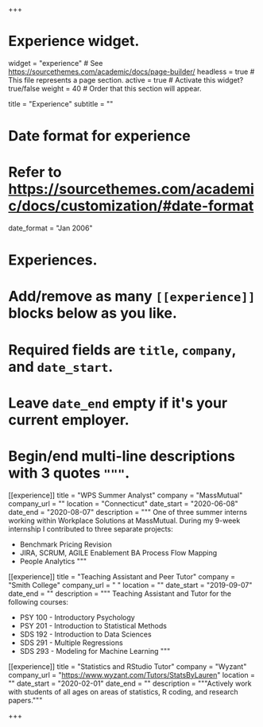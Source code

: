 +++
# Experience widget.
widget = "experience"  # See https://sourcethemes.com/academic/docs/page-builder/
headless = true  # This file represents a page section.
active = true  # Activate this widget? true/false
weight = 40  # Order that this section will appear.

title = "Experience"
subtitle = ""

# Date format for experience
#   Refer to https://sourcethemes.com/academic/docs/customization/#date-format
date_format = "Jan 2006"

# Experiences.
#   Add/remove as many `[[experience]]` blocks below as you like.
#   Required fields are `title`, `company`, and `date_start`.
#   Leave `date_end` empty if it's your current employer.
#   Begin/end multi-line descriptions with 3 quotes `"""`.
[[experience]]
  title = "WPS Summer Analyst"
  company = "MassMutual"
  company_url = ""
  location = "Connecticut"
  date_start = "2020-06-08"
  date_end = "2020-08-07"
  description = """
  One of three summer interns working within Workplace Solutions at MassMutual. During my 9-week internship I contributed to three separate projects:
  
  * Benchmark Pricing Revision
  * JIRA, SCRUM, AGILE Enablement BA Process Flow Mapping
  * People Analytics
  """
  
[[experience]]
  title = "Teaching Assistant and Peer Tutor"
  company = "Smith College"
  company_url = " "
  location = ""
  date_start = "2019-09-07"
  date_end = ""
  description = """ 
  Teaching Assistant and Tutor for the following courses:
  
  * PSY 100 - Introductory Psychology
  * PSY 201 - Introduction to Statistical Methods
  * SDS 192 - Introduction to Data Sciences
  * SDS 291 - Multiple Regressions
  * SDS 293 - Modeling for Machine Learning 
"""

[[experience]]
  title = "Statistics and RStudio Tutor"
  company = "Wyzant"
  company_url = "https://www.wyzant.com/Tutors/StatsByLauren"
  location = ""
  date_start = "2020-02-01"
  date_end = ""
  description = """Actively work with students of all ages on areas of statistics, R coding, and research papers."""

+++
